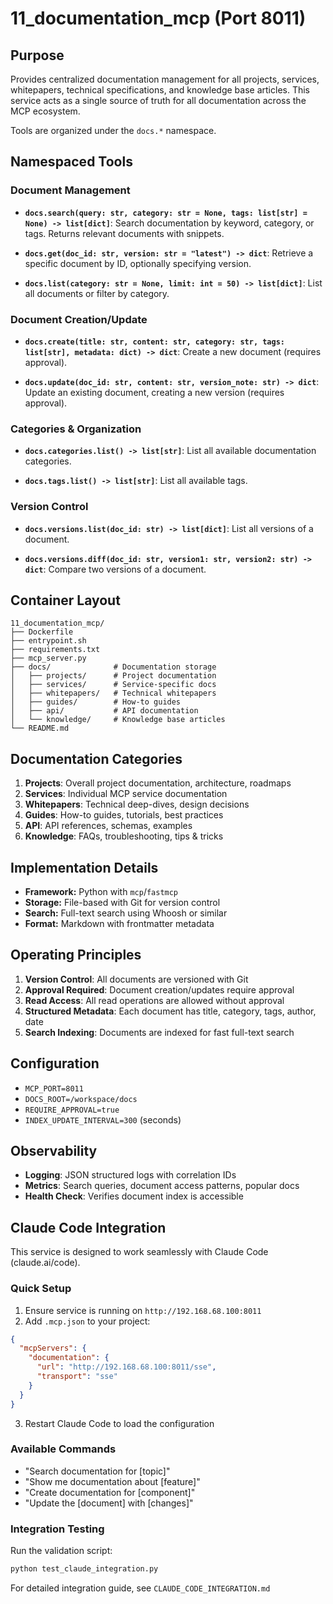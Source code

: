 # 11_documentation_mcp (Port 8011)

## Purpose
Provides centralized documentation management for all projects, services, whitepapers, technical specifications, and knowledge base articles. This service acts as a single source of truth for all documentation across the MCP ecosystem.

Tools are organized under the `docs.*` namespace.

## Namespaced Tools

### Document Management
- **`docs.search(query: str, category: str = None, tags: list[str] = None) -> list[dict]`**: 
  Search documentation by keyword, category, or tags. Returns relevant documents with snippets.

- **`docs.get(doc_id: str, version: str = "latest") -> dict`**: 
  Retrieve a specific document by ID, optionally specifying version.

- **`docs.list(category: str = None, limit: int = 50) -> list[dict]`**: 
  List all documents or filter by category.

### Document Creation/Update
- **`docs.create(title: str, content: str, category: str, tags: list[str], metadata: dict) -> dict`**: 
  Create a new document (requires approval).

- **`docs.update(doc_id: str, content: str, version_note: str) -> dict`**: 
  Update an existing document, creating a new version (requires approval).

### Categories & Organization
- **`docs.categories.list() -> list[str]`**: 
  List all available documentation categories.

- **`docs.tags.list() -> list[str]`**: 
  List all available tags.

### Version Control
- **`docs.versions.list(doc_id: str) -> list[dict]`**: 
  List all versions of a document.

- **`docs.versions.diff(doc_id: str, version1: str, version2: str) -> dict`**: 
  Compare two versions of a document.

## Container Layout
```
11_documentation_mcp/
├── Dockerfile
├── entrypoint.sh
├── requirements.txt
├── mcp_server.py
├── docs/              # Documentation storage
│   ├── projects/      # Project documentation
│   ├── services/      # Service-specific docs
│   ├── whitepapers/   # Technical whitepapers
│   ├── guides/        # How-to guides
│   ├── api/           # API documentation
│   └── knowledge/     # Knowledge base articles
└── README.md
```

## Documentation Categories

1. **Projects**: Overall project documentation, architecture, roadmaps
2. **Services**: Individual MCP service documentation
3. **Whitepapers**: Technical deep-dives, design decisions
4. **Guides**: How-to guides, tutorials, best practices
5. **API**: API references, schemas, examples
6. **Knowledge**: FAQs, troubleshooting, tips & tricks

## Implementation Details
- **Framework:** Python with `mcp`/`fastmcp`
- **Storage:** File-based with Git for version control
- **Search:** Full-text search using Whoosh or similar
- **Format:** Markdown with frontmatter metadata

## Operating Principles
1. **Version Control**: All documents are versioned with Git
2. **Approval Required**: Document creation/updates require approval
3. **Read Access**: All read operations are allowed without approval
4. **Structured Metadata**: Each document has title, category, tags, author, date
5. **Search Indexing**: Documents are indexed for fast full-text search

## Configuration
- `MCP_PORT=8011`
- `DOCS_ROOT=/workspace/docs`
- `REQUIRE_APPROVAL=true`
- `INDEX_UPDATE_INTERVAL=300` (seconds)

## Observability
- **Logging**: JSON structured logs with correlation IDs
- **Metrics**: Search queries, document access patterns, popular docs
- **Health Check**: Verifies document index is accessible

## Claude Code Integration

This service is designed to work seamlessly with Claude Code (claude.ai/code).

### Quick Setup
1. Ensure service is running on `http://192.168.68.100:8011`
2. Add `.mcp.json` to your project:
```json
{
  "mcpServers": {
    "documentation": {
      "url": "http://192.168.68.100:8011/sse",
      "transport": "sse"
    }
  }
}
```
3. Restart Claude Code to load the configuration

### Available Commands
- "Search documentation for [topic]"
- "Show me documentation about [feature]"
- "Create documentation for [component]"
- "Update the [document] with [changes]"

### Integration Testing
Run the validation script:
```bash
python test_claude_integration.py
```

For detailed integration guide, see `CLAUDE_CODE_INTEGRATION.md`